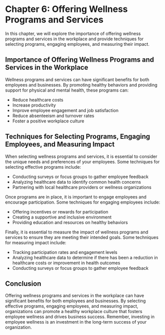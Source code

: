 Chapter 6: Offering Wellness Programs and Services
==================================================

In this chapter, we will explore the importance of offering wellness programs and services in the workplace and provide techniques for selecting programs, engaging employees, and measuring their impact.

Importance of Offering Wellness Programs and Services in the Workplace
----------------------------------------------------------------------

Wellness programs and services can have significant benefits for both employees and businesses. By promoting healthy behaviors and providing support for physical and mental health, these programs can:

* Reduce healthcare costs
* Increase productivity
* Improve employee engagement and job satisfaction
* Reduce absenteeism and turnover rates
* Foster a positive workplace culture

Techniques for Selecting Programs, Engaging Employees, and Measuring Impact
---------------------------------------------------------------------------

When selecting wellness programs and services, it is essential to consider the unique needs and preferences of your employees. Some techniques for selecting effective programs include:

* Conducting surveys or focus groups to gather employee feedback
* Analyzing healthcare data to identify common health concerns
* Partnering with local healthcare providers or wellness organizations

Once programs are in place, it is important to engage employees and encourage participation. Some techniques for engaging employees include:

* Offering incentives or rewards for participation
* Creating a supportive and inclusive environment
* Providing education and resources on healthy behaviors

Finally, it is essential to measure the impact of wellness programs and services to ensure they are meeting their intended goals. Some techniques for measuring impact include:

* Tracking participation rates and engagement levels
* Analyzing healthcare data to determine if there has been a reduction in healthcare costs or improvement in health outcomes
* Conducting surveys or focus groups to gather employee feedback

Conclusion
----------

Offering wellness programs and services in the workplace can have significant benefits for both employees and businesses. By selecting effective programs, engaging employees, and measuring impact, organizations can promote a healthy workplace culture that fosters employee wellness and drives business success. Remember, investing in employee wellness is an investment in the long-term success of your organization.
